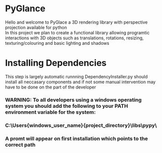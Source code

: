 # PyGlance  
Hello and welcome to PyGlace a 3D rendering library with perspective projection available for python  
In this project we plan to create a functional library allowing programtic interactions with 3D objects such as translations, rotations, resizing, texturing/colouring and basic lighting and shadows  

# Installing Dependencies  
This step is largely automatic runnning DependencyInstaller.py should install all neccasary components and if not some manual intervention may have to be done on the part of the developer  
### WARNING: To all developers using a windows operating system you should add the following to your PATH environment variable for the system:  
### C:\Users\{windows_user_name}\{project_directory}\libs\pypy\
### A promt will appear on first installation which points to the correct path
